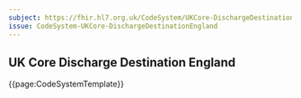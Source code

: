 ```yaml
---
subject: https://fhir.hl7.org.uk/CodeSystem/UKCore-DischargeDestinationEngland
issue: CodeSystem-UKCore-DischargeDestinationEngland
---
```

## UK Core Discharge Destination England

{{page:CodeSystemTemplate}}